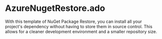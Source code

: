# AzureNugetRestore.ado
With this template of NuGet Package Restore, you can install all your project's dependency without having to store them in source control. This allows for a cleaner development environment and a smaller repository size. 
